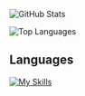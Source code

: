 ![GitHub Stats](https://github-readme-stats.vercel.app/api?username=scoof-it&show_icons=true)

![Top Languages](https://github-readme-stats.vercel.app/api/top-langs/?username=scoof-it)

## Languages
[![My Skills](https://skillicons.dev/icons?i=html,css,js,ts,react,nextjs)](https://skillicons.dev)
